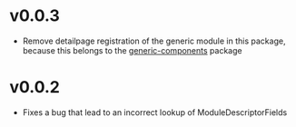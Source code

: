 # v0.0.3

- Remove detailpage registration of the generic module in this package, because this belongs to the [generic-components](https://atmospherejs.com/visualisation/generic-components) package

# v0.0.2

- Fixes a bug that lead to an incorrect lookup of ModuleDescriptorFields